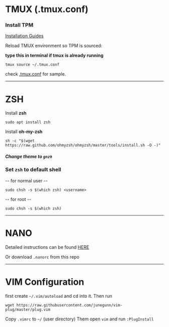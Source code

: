 # TMUX (.tmux.conf)

### Install TPM

[Installation Guides](https://github.com/tmux-plugins/tpm#installation)

Reload TMUX environment so TPM is sourced:

**type this in terminal if tmux is already running**

```$
tmux source ~/.tmux.conf
```

check [.tmux.conf](.tmux.conf) for sample.

---

# ZSH

Install **zsh**

```$
sudo apt install zsh
```

Install **oh-my-zsh**

```$
sh -c "$(wget https://raw.github.com/ohmyzsh/ohmyzsh/master/tools/install.sh -O -)"
```

##### Change theme to `gnzh`

### Set `zsh` to default shell

-- for normal user --

```$
sudo chsh -s $(which zsh) <username>
```

-- for root --

```$
sudo chsh -s $(which zsh)
```

---

# NANO

Detailed instructions can be found [HERE](https://linuxhint.com/configure_nano_text_editor_nanorc/)

Or download `.nanorc` from this repo

---

# VIM Configuration

first create `~/.vim/autoload` and cd into it.
Then run

```$
wget https://raw.githubusercontent.com/junegunn/vim-plug/master/plug.vim
```

Copy `.vimrc` to `~/` (user directory)
Them open `vim` and run `:PlugInstall`
